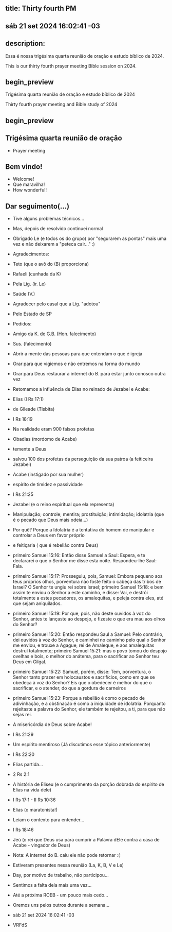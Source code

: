 ## title: Thirty fourth PM
## sáb 21 set 2024 16:02:41 -03

## description:

Essa é nossa trigésima quarta reunião de oração e estudo bíblico de 2024.

This is our thirty fourth prayer meeting Bible session on 2024.

## begin_preview

Trigésima quarta reunião de oração e estudo bíblico de 2024

Thirty fourth prayer meeting and Bible study of 2024

## begin_preview

## Trigésima quarta reunião de oração

- Prayer meeting

## Bem vindo!
- Welcome!
- Que maravilha!
- How wonderful!

## Dar seguimento(...)

- Tive alguns problemas técnicos...
- Mas, depois de resolvido continuei normal
- Obrigado Le (e todos os do grupo) por "segurarem as pontas" mais uma vez e não deixarem a "peteca cair..."  :)

- Agradecimentos:
- Teto (que o avô do (B) proporciona)
- Rafaeli (cunhada da K)
- Pela Líg. (ir. Le)
- Saúde (V.)
- Agradecer pelo casal que a Líg. "adotou"
- Pelo Estado de SP

- Pedidos: 
- Amigo da K. de G.B. (Hon. falecimento)
- Sus. (falecimento)
- Abrir a mente das pessoas para que entendam o que é igreja
- Orar para que vigiemos e não entremos na forma do mundo
- Orar para Deus restaurar a internet do B. para estar junto conosco
  outra vez
- Retomamos a influência de Elias no reinado de Jezabel e Acabe:

- Elias (I Rs 17:1)
- de Gileade (Tisbita)
-  I Rs 18:19
- Na realidade eram 900 falsos profetas

- Obadias (mordomo de Acabe)
- temente a Deus
- salvou 100 dos profetas da perseguição da sua patroa (a feiticeira Jezabel)
- Acabe (instigado por sua mulher)
- espírito de timidez e passividade
- I Rs 21:25
 
- Jezabel (e o reino espiritual que ela representa)
- Manipulação; controle; mentira; prostituição; intimidação; idolatria (que é o pecado que Deus mais odeia...)
- Por quê? Porque a Idolatria é a tentativa do homem de manipular e controlar a Deus em favor próprio
- e feitiçaria ( que é rebelião contra Deus)  
- primeiro Samuel 15:16: Então disse Samuel a Saul: Espera, e te declararei o que o Senhor me disse esta noite. Respondeu-lhe Saul: Fala.
- primeiro Samuel 15:17: Prosseguiu, pois, Samuel: Embora pequeno aos teus próprios olhos, porventura não foste feito o cabeça das tribos de Israel? O Senhor te ungiu rei sobre Israel;
primeiro Samuel 15:18: e bem assim te enviou o Senhor a este caminho, e disse: Vai, e destrói totalmente a estes pecadores, os amalequitas, e peleja contra eles, até que sejam aniquilados.
- primeiro Samuel 15:19: Por que, pois, não deste ouvidos à voz do Senhor, antes te lançaste ao despojo, e fizeste o que era mau aos olhos do Senhor?
- primeiro Samuel 15:20: Então respondeu Saul a Samuel: Pelo contrário, dei ouvidos à voz do Senhor, e caminhei no caminho pelo qual o Senhor me enviou, e trouxe a Agague, rei de Amaleque, e aos amalequitas destruí totalmente;
primeiro Samuel 15:21: mas o povo tomou do despojo ovelhas e bois, o melhor do anátema, para o sacrificar ao Senhor teu Deus em Gilgal.
- primeiro Samuel 15:22: Samuel, porém, disse: Tem, porventura, o Senhor tanto prazer em holocaustos e sacrifícios, como em que se obedeça à voz do Senhor? Eis que o obedecer é melhor do que o sacrificar, e o atender, do que a gordura de carneiros
- primeiro Samuel 15:23: Porque a rebelião é como o pecado de adivinhação, e a obstinação é como a iniquidade de idolatria. Porquanto rejeitaste a palavra do Senhor, ele também te rejeitou, a ti, para que não sejas rei.


- A misericórdia de Deus sobre Acabe!
- I Rs 21:29

- Um espírito mentiroso (Já discutimos esse tópico anteriormente)
- I Rs 22:20

- Elias partida...
- 2 Rs 2:1

- A história de Eliseu (e o cumprimento da porção dobrada do espírito de Elias na vida dele)
- I Rs 17:1 - II Rs 10:36

- Elias (o maratonista!)
- Leiam o contexto para entender...
- I Rs 18:46

- Jeú (o rei que Deus usa para cumprir a Palavra dEle contra a casa de Acabe - vingador de Deus)


- Nota: A internet do B. caiu ele não pode retornar  :(

- Estiveram presentes nessa reunião (La, K, B, V e Le)
- Day, por motivo de trabalho, não participou...
- Sentimos a falta dela mais uma vez...

- Até a próxima ROEB - um pouco mais cedo...
- Oremos uns pelos outros durante a semana...

- sáb 21 set 2024 16:02:41 -03
- VRFdS
 
